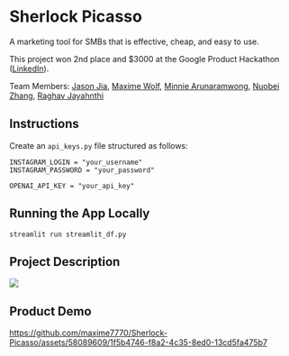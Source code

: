# Sherlock Picasso

A marketing tool for SMBs that is effective, cheap, and easy to use. 

This project won 2nd place and $3000 at the Google Product Hackathon ([LinkedIn](https://www.linkedin.com/feed/update/urn:li:activity:7170833206802272256/)).

Team Members: [Jason Jia](https://www.linkedin.com/in/jasonjiajs/), [Maxime Wolf](https://www.linkedin.com/in/maxime-wolf/), [Minnie Arunaramwong](https://www.linkedin.com/in/minnie-arunaramwong/), [Nuobei Zhang](https://www.linkedin.com/in/nuobeizhang/), [Raghav Jayahnthi](https://www.linkedin.com/in/rrmj/)

## Instructions

Create an `api_keys.py` file structured as follows:

```
INSTAGRAM_LOGIN = "your_username"
INSTAGRAM_PASSWORD = "your_password"

OPENAI_API_KEY = "your_api_key"
``````

## Running the App Locally

``` streamlit run streamlit_df.py ```



## Project Description

<img src="summary_slide.jpeg">

## Product Demo

https://github.com/maxime7770/Sherlock-Picasso/assets/58089609/1f5b4746-f8a2-4c35-8ed0-13cd5fa475b7

